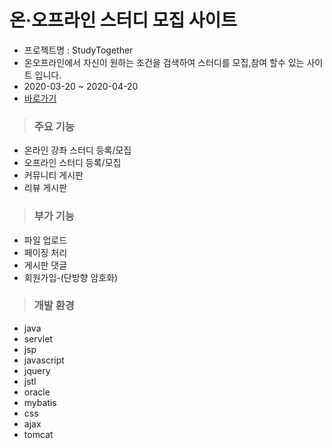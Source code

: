 # 온·오프라인 스터디 모집 사이트
- 프로젝트명 : StudyTogether
- 온오프라인에서 자신이 원하는 조건을 검색하여 스터디를 모집,참여 할수 있는 사이트 입니다.
- 2020-03-20 ~ 2020-04-20
- [바로가기](http://rclass.iptime.org:9999/20AM_studytogether/)


> ### 주요 기능
* 온라인 강좌 스터디 등록/모집
* 오프라인 스터디 등록/모집
* 커뮤니티 게시판
* 리뷰 게시판


>### 부가 기능
* 파일 업로드
* 페이징 처리
* 게시판 댓글
* 회원가입-(단방향 암호화)


> ### 개발 환경
* java
* servlet
* jsp
* javascript
* jquery
* jstl
* oracle
* mybatis
* css
* ajax
* tomcat


